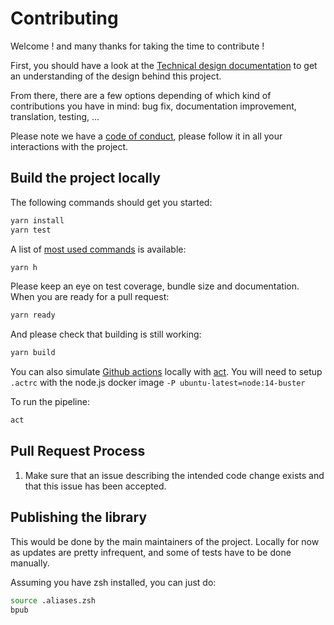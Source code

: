 
# Contributing

Welcome ! and many thanks for taking the time to contribute !

First, you should have a look at the [Technical design documentation](TECHNICAL_DESIGN.md) to get an understanding of the design behind this project.

From there, there are a few options depending of which kind of contributions you have in mind: bug fix, documentation improvement, translation, testing, ...

Please note we have a [code of conduct](CODE_OF_CONDUCT.md), please follow it in all your interactions with the project.

## Build the project locally

The following commands should get you started:

```bash
yarn install
yarn test
```

A list of [most used commands](MAINTENANCE.md) is available:

```bash
yarn h
```

Please keep an eye on test coverage, bundle size and documentation.
When you are ready for a pull request:

```bash
yarn ready
```

And please check that building is still working:
```bash
yarn build
```

You can also simulate [Github actions](https://docs.github.com/en/actions) locally with [act](https://github.com/nektos/act). 
You will need to setup `.actrc` with the node.js docker image `-P ubuntu-latest=node:14-buster`

To run the pipeline:

```bash
act
```

## Pull Request Process

1. Make sure that an issue describing the intended code change exists and that this issue has been accepted.


## Publishing the library

This would be done by the main maintainers of the project. Locally for now as updates are pretty infrequent, and some of tests have to be done manually.

Assuming you have zsh installed, you can just do:

```bash
source .aliases.zsh
bpub
```
